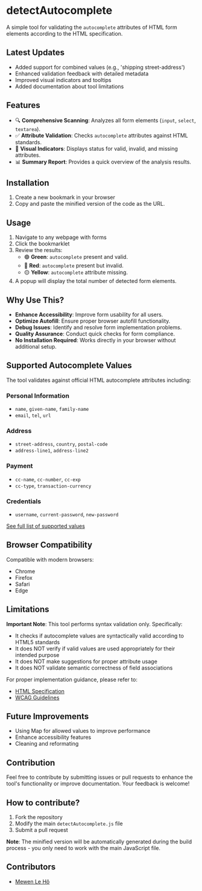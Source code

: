 # detectAutocomplete
A simple tool for validating the `autocomplete` attributes of HTML form elements according to the HTML specification.

## Latest Updates
- Added support for combined values (e.g., 'shipping street-address')
- Enhanced validation feedback with detailed metadata
- Improved visual indicators and tooltips
- Added documentation about tool limitations

## Features

- <span aria-hidden="true">🔍</span> **Comprehensive Scanning**: Analyzes all form elements (`input`, `select`, `textarea`).
- <span aria-hidden="true">✅</span> **Attribute Validation**: Checks `autocomplete` attributes against HTML standards.
- <span aria-hidden="true">🎯</span> **Visual Indicators**: Displays status for valid, invalid, and missing attributes.
- <span aria-hidden="true">📊</span> **Summary Report**: Provides a quick overview of the analysis results.

## Installation

1. Create a new bookmark in your browser
2. Copy and paste the minified version of the code as the URL.

## Usage

1. Navigate to any webpage with forms
2. Click the bookmarklet
3. Review the results:
   - <span aria-hidden="true">🟢</span> **Green**: `autocomplete` present and valid.
   - <span aria-hidden="true">🔴</span> **Red**: `autocomplete` present but invalid.
   - <span aria-hidden="true">🟡</span> **Yellow**: `autocomplete` attribute missing.
4. A popup will display the total number of detected form elements.

## Why Use This?

- **Enhance Accessibility**: Improve form usability for all users.
- **Optimize Autofill**: Ensure proper browser autofill functionality.
- **Debug Issues**: Identify and resolve form implementation problems.
- **Quality Assurance**: Conduct quick checks for form compliance.
- **No Installation Required**: Works directly in your browser without additional setup.

## Supported Autocomplete Values

The tool validates against official HTML autocomplete attributes including:

### Personal Information
- `name`, `given-name`, `family-name`
- `email`, `tel`, `url`

### Address
- `street-address`, `country`, `postal-code`
- `address-line1`, `address-line2`

### Payment
- `cc-name`, `cc-number`, `cc-exp`
- `cc-type`, `transaction-currency`

### Credentials
- `username`, `current-password`, `new-password`

[See full list of supported values](https://html.spec.whatwg.org/multipage/form-control-infrastructure.html#autofilling-form-controls:-the-autocomplete-attribute)

## Browser Compatibility

Compatible with modern browsers:
- Chrome
- Firefox
- Safari
- Edge

## Limitations
**Important Note**: This tool performs syntax validation only. Specifically:
- It checks if autocomplete values are syntactically valid according to HTML5 standards
- It does NOT verify if valid values are used appropriately for their intended purpose
- It does NOT make suggestions for proper attribute usage
- It does NOT validate semantic correctness of field associations

For proper implementation guidance, please refer to:
- [HTML Specification](https://html.spec.whatwg.org/multipage/form-control-infrastructure.html#autofilling-form-controls:-the-autocomplete-attribute)
- [WCAG Guidelines](https://www.w3.org/WAI/WCAG21/Understanding/identify-input-purpose.html)

## Future Improvements
- Using Map for allowed values to improve performance
- Enhance accessibility features
- Cleaning and reformating

## Contribution

Feel free to contribute by submitting issues or pull requests to enhance the tool's functionality or improve documentation. Your feedback is welcome!

## How to contribute?

1. Fork the repository
2. Modify the main `detectAutocomplete.js` file
3. Submit a pull request

**Note**: The minified version will be automatically generated during the build process - you only need to work with the main JavaScript file.

## Contributors

- [Mewen Le Hô](https://github.com/MewenLeHo)